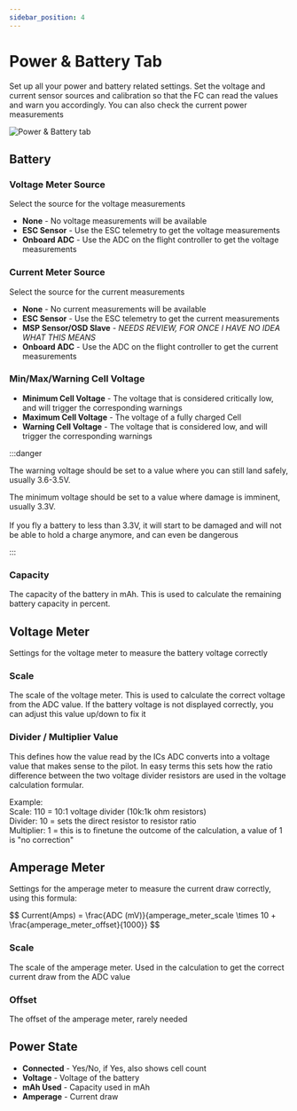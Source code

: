 ```yaml
---
sidebar_position: 4
---
```


# Power & Battery Tab

Set up all your power and battery related settings. Set the voltage and current sensor sources and
calibration so that the FC can read the values and warn you accordingly. You can also check the current
power measurements

![Power & Battery tab](/img/betaflight_configurator_power_battery_tab.png)

## Battery

### Voltage Meter Source

Select the source for the voltage measurements

- **None** - No voltage measurements will be available
- **ESC Sensor** - Use the ESC telemetry to get the voltage measurements
- **Onboard ADC** - Use the ADC on the flight controller to get the voltage measurements

### Current Meter Source

Select the source for the current measurements

- **None** - No current measurements will be available
- **ESC Sensor** - Use the ESC telemetry to get the current measurements
- **MSP Sensor/OSD Slave** - _NEEDS REVIEW, FOR ONCE I HAVE NO IDEA WHAT THIS MEANS_
- **Onboard ADC** - Use the ADC on the flight controller to get the current measurements

### Min/Max/Warning Cell Voltage

- **Minimum Cell Voltage** - The voltage that is considered critically low, and will trigger the corresponding warnings
- **Maximum Cell Voltage** - The voltage of a fully charged Cell
- **Warning Cell Voltage** - The voltage that is considered low, and will trigger the corresponding warnings

:::danger

The warning voltage should be set to a value where you can still land safely, usually 3.6-3.5V.

The minimum voltage should be set to a value where damage is imminent, usually 3.3V.
<br></br>
If you fly a battery to less than 3.3V, it will start to be damaged and will not be able to hold a charge anymore, and can even be dangerous

:::

### Capacity

The capacity of the battery in mAh. This is used to calculate the remaining battery capacity in percent.

## Voltage Meter

Settings for the voltage meter to measure the battery voltage correctly

### Scale

The scale of the voltage meter. This is used to calculate the correct voltage from the ADC value. If the battery
voltage is not displayed correctly, you can adjust this value up/down to fix it

### Divider / Multiplier Value

This defines how the value read by the ICs ADC converts into a voltage value that makes sense to the pilot.
In easy terms this sets how the ratio difference between the two voltage divider resistors are used in the voltage calculation formular.

Example:  
Scale: 110 = 10:1 voltage divider (10k:1k ohm resistors)  
Divider: 10 = sets the direct resistor to resistor ratio  
Multiplier: 1 = this is to finetune the outcome of the calculation, a value of 1 is "no correction"

## Amperage Meter

Settings for the amperage meter to measure the current draw correctly, using this formula:

$$
Current(Amps) = \frac\{ADC (mV)}\{amperage\_meter\_scale \times 10 + \frac\{amperage\_meter\_offset}\{1000}}
$$

### Scale

The scale of the amperage meter. Used in the calculation to get the correct current draw from the ADC value

### Offset

The offset of the amperage meter, rarely needed

## Power State

- **Connected** - Yes/No, if Yes, also shows cell count
- **Voltage** - Voltage of the battery
- **mAh Used** - Capacity used in mAh
- **Amperage** - Current draw
